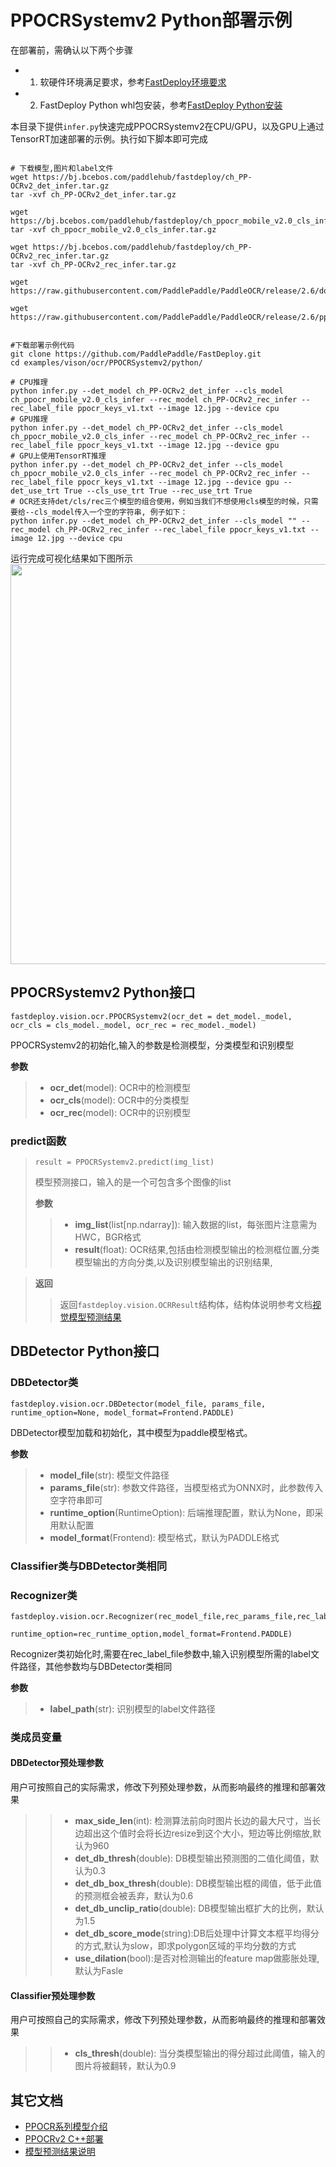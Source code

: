 # PPOCRSystemv2 Python部署示例

在部署前，需确认以下两个步骤

- 1. 软硬件环境满足要求，参考[FastDeploy环境要求](../../../../../docs/environment.md)  
- 2. FastDeploy Python whl包安装，参考[FastDeploy Python安装](../../../../../docs/quick_start)

本目录下提供`infer.py`快速完成PPOCRSystemv2在CPU/GPU，以及GPU上通过TensorRT加速部署的示例。执行如下脚本即可完成

```

# 下载模型,图片和label文件
wget https://bj.bcebos.com/paddlehub/fastdeploy/ch_PP-OCRv2_det_infer.tar.gz
tar -xvf ch_PP-OCRv2_det_infer.tar.gz

wget https://bj.bcebos.com/paddlehub/fastdeploy/ch_ppocr_mobile_v2.0_cls_infer.tar.gz
tar -xvf ch_ppocr_mobile_v2.0_cls_infer.tar.gz

wget https://bj.bcebos.com/paddlehub/fastdeploy/ch_PP-OCRv2_rec_infer.tar.gz
tar -xvf ch_PP-OCRv2_rec_infer.tar.gz

wget https://raw.githubusercontent.com/PaddlePaddle/PaddleOCR/release/2.6/doc/imgs/12.jpg

wget https://raw.githubusercontent.com/PaddlePaddle/PaddleOCR/release/2.6/ppocr/utils/ppocr_keys_v1.txt


#下载部署示例代码
git clone https://github.com/PaddlePaddle/FastDeploy.git
cd examples/vison/ocr/PPOCRSystemv2/python/

# CPU推理
python infer.py --det_model ch_PP-OCRv2_det_infer --cls_model ch_ppocr_mobile_v2.0_cls_infer --rec_model ch_PP-OCRv2_rec_infer --rec_label_file ppocr_keys_v1.txt --image 12.jpg --device cpu
# GPU推理
python infer.py --det_model ch_PP-OCRv2_det_infer --cls_model ch_ppocr_mobile_v2.0_cls_infer --rec_model ch_PP-OCRv2_rec_infer --rec_label_file ppocr_keys_v1.txt --image 12.jpg --device gpu
# GPU上使用TensorRT推理
python infer.py --det_model ch_PP-OCRv2_det_infer --cls_model ch_ppocr_mobile_v2.0_cls_infer --rec_model ch_PP-OCRv2_rec_infer --rec_label_file ppocr_keys_v1.txt --image 12.jpg --device gpu --det_use_trt True --cls_use_trt True --rec_use_trt True
# OCR还支持det/cls/rec三个模型的组合使用，例如当我们不想使用cls模型的时候，只需要给--cls_model传入一个空的字符串, 例子如下：
python infer.py --det_model ch_PP-OCRv2_det_infer --cls_model "" --rec_model ch_PP-OCRv2_rec_infer --rec_label_file ppocr_keys_v1.txt --image 12.jpg --device cpu
```

运行完成可视化结果如下图所示
<img width="640" src="https://user-images.githubusercontent.com/109218879/185826024-f7593a0c-1bd2-4a60-b76c-15588484fa08.jpg">

## PPOCRSystemv2 Python接口

```
fastdeploy.vision.ocr.PPOCRSystemv2(ocr_det = det_model._model, ocr_cls = cls_model._model, ocr_rec = rec_model._model)
```

PPOCRSystemv2的初始化,输入的参数是检测模型，分类模型和识别模型

**参数**

> * **ocr_det**(model): OCR中的检测模型
> * **ocr_cls**(model): OCR中的分类模型
> * **ocr_rec**(model): OCR中的识别模型

### predict函数

> ```
> result = PPOCRSystemv2.predict(img_list)
> ```
>
> 模型预测接口，输入的是一个可包含多个图像的list
>
> **参数**
>
> > * **img_list**(list[np.ndarray]): 输入数据的list，每张图片注意需为HWC，BGR格式
> > * **result**(float): OCR结果,包括由检测模型输出的检测框位置,分类模型输出的方向分类,以及识别模型输出的识别结果,

> **返回**
>
> > 返回`fastdeploy.vision.OCRResult`结构体，结构体说明参考文档[视觉模型预测结果](../../../../../docs/api/vision_results/)



## DBDetector Python接口

### DBDetector类

```
fastdeploy.vision.ocr.DBDetector(model_file, params_file, runtime_option=None, model_format=Frontend.PADDLE)
```

DBDetector模型加载和初始化，其中模型为paddle模型格式。

**参数**

> * **model_file**(str): 模型文件路径
> * **params_file**(str): 参数文件路径，当模型格式为ONNX时，此参数传入空字符串即可
> * **runtime_option**(RuntimeOption): 后端推理配置，默认为None，即采用默认配置
> * **model_format**(Frontend): 模型格式，默认为PADDLE格式

### Classifier类与DBDetector类相同

### Recognizer类
```
fastdeploy.vision.ocr.Recognizer(rec_model_file,rec_params_file,rec_label_file,
                                  runtime_option=rec_runtime_option,model_format=Frontend.PADDLE)
```
Recognizer类初始化时,需要在rec_label_file参数中,输入识别模型所需的label文件路径，其他参数均与DBDetector类相同

**参数**
> * **label_path**(str): 识别模型的label文件路径



### 类成员变量

#### DBDetector预处理参数
用户可按照自己的实际需求，修改下列预处理参数，从而影响最终的推理和部署效果

> > * **max_side_len**(int): 检测算法前向时图片长边的最大尺寸，当长边超出这个值时会将长边resize到这个大小，短边等比例缩放,默认为960
> > * **det_db_thresh**(double): DB模型输出预测图的二值化阈值，默认为0.3
> > * **det_db_box_thresh**(double): DB模型输出框的阈值，低于此值的预测框会被丢弃，默认为0.6
> > * **det_db_unclip_ratio**(double): DB模型输出框扩大的比例，默认为1.5
> > * **det_db_score_mode**(string):DB后处理中计算文本框平均得分的方式,默认为slow，即求polygon区域的平均分数的方式
> > * **use_dilation**(bool):是否对检测输出的feature map做膨胀处理,默认为Fasle

#### Classifier预处理参数
用户可按照自己的实际需求，修改下列预处理参数，从而影响最终的推理和部署效果

> > * **cls_thresh**(double): 当分类模型输出的得分超过此阈值，输入的图片将被翻转，默认为0.9



## 其它文档

- [PPOCR系列模型介绍](../../)
- [PPOCRv2 C++部署](../cpp)
- [模型预测结果说明](../../../../../docs/api/vision_results/)
